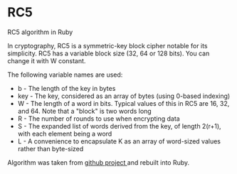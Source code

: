 # RC5
RC5 algorithm in Ruby

In cryptography, RC5 is a symmetric-key block cipher notable for its simplicity.
RC5 has a variable block size (32, 64 or 128 bits). You can change it with W constant.

The following variable names are used:
<ul>
<li>b - The length of the key in bytes</li>
<li>key - The key, considered as an array of bytes (using 0-based indexing) </li>
<li>W - The length of a word in bits. Typical values of this in RC5 are 16, 32, and 64. Note that a "block" is two words long </li>
<li>R - The number of rounds to use when encrypting data</li>
<li>S - The expanded list of words derived from the key, of length 2(r+1), with each element being a word </li>
<li>L - A convenience to encapsulate K as an array of word-sized values rather than byte-sized </li>
</ul>

Algorithm was taken from <a href = 'https://github.com/tbb/pyRC5/blob/master/RC5.py'> github project </a> and rebuilt into Ruby.
